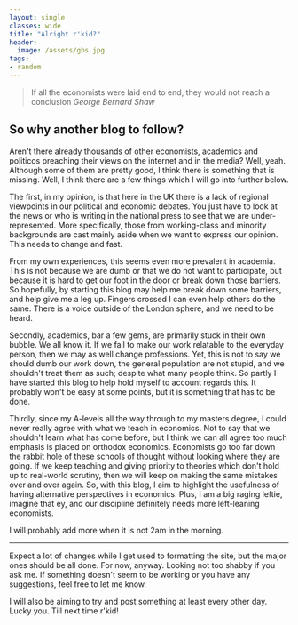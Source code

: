 ```yaml
---
layout: single
classes: wide
title: "Alright r'kid?"
header:
  image: /assets/gbs.jpg
tags:
- random
---
```


>If all the economists were laid end to end, they would not reach a conclusion
<cite>George Bernard Shaw</cite>

<h2>So why another blog to follow?</h2> 

<p>Aren't there already thousands of other economists, academics and politicos preaching their views on the internet and in the media? Well, yeah. Although some of them are pretty good, I think there is something that is missing. Well, I think there are a few things which I will go into further below.</p>

<p>The first, in my opinion, is that here in the UK there is a lack of regional viewpoints in our political and economic debates. You just have to look at the news or who is writing in the national press to see that we are under-represented. More specifically, those from working-class and minority backgrounds are cast mainly aside when we want to express our opinion. This needs to change and fast.</p> 
<p class="tab">From my own experiences, this seems even more prevalent in academia. This is not because we are dumb or that we do not want to participate, but because it is hard to get our foot in the door or break down those barriers. So hopefully, by starting this blog may help me break down some barriers, and help give me a leg up. Fingers crossed I can even help others do the same. There is a voice outside of the London sphere, and we need to be heard.</p>

<p>Secondly, academics, bar a few gems, are primarily stuck in their own bubble. We all know it. If we fail to make our work relatable to the everyday person, then we may as well change professions. Yet, this is not to say we should dumb our work down, the general population are not stupid, and we shouldn't treat them as such; despite what many people think. So partly I have started this blog to help hold myself to account regards this. It probably won't be easy at some points, but it is something that has to be done.</p>

<p>Thirdly, since my A-levels all the way through to my masters degree, I could never really agree with what we teach in economics. Not to say that we shouldn't learn what has come before, but I think we can all agree too much emphasis is placed on orthodox economics. Economists go too far down the rabbit hole of these schools of thought without looking where they are going. If we keep teaching and giving priority to theories which don't hold up to real-world scrutiny, then we will keep on making the same mistakes over and over again. So, with this blog, I aim to highlight the usefulness of having alternative perspectives in economics. Plus, I am a big raging leftie, imagine that ey, and our discipline definitely needs more left-leaning economists.</p>

<p>I will probably add more when it is not 2am in the morning.</p>
 
<hr>
 
<p>Expect a lot of changes while I get used to formatting the site, but the major ones should be all done. For now, anyway. Looking not too shabby if you ask me. If something doesn't seem to be working or you have any suggestions, feel free to let me know. </p>

<p>I will also be aiming to try and post something at least every other day. Lucky you. Till next time r'kid! </p>
